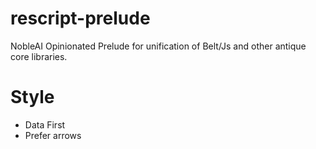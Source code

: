 # rescript-prelude
NobleAI Opinionated Prelude for unification of Belt/Js and other antique core libraries.

# Style 
* Data First
* Prefer arrows